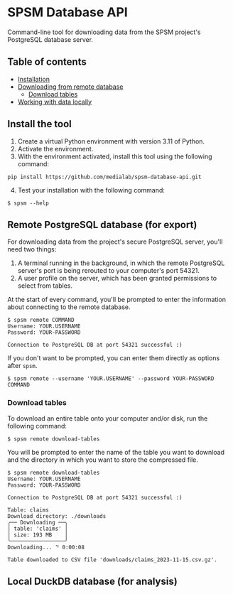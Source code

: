 # SPSM Database API

Command-line tool for downloading data from the SPSM project's PostgreSQL database server.

## Table of contents

- [Installation](#install-the-tool)
- [Downloading from remote database](#remote-postgresql-database-for-export)
  - [Download tables](#download-tables)
- [Working with data locally](#local-duckdb-database-for-analysis)

## Install the tool

1. Create a virtual Python environment with version 3.11 of Python.
2. Activate the environment.
3. With the environment activated, install this tool using the following command:

```shell
pip install https://github.com/medialab/spsm-database-api.git
```

4. Test your installation with the following command:

```console
$ spsm --help
```

## Remote PostgreSQL database (for export)

For downloading data from the project's secure PostgreSQL server, you'll need two things:

1. A terminal running in the background, in which the remote PostgreSQL server's port is being rerouted to your computer's port 54321.
2. A user profile on the server, which has been granted permissions to select from tables.

At the start of every command, you'll be prompted to enter the information about connecting to the remote database.

```console
$ spsm remote COMMAND
Username: YOUR.USERNAME
Password: YOUR-PASSWORD

Connection to PostgreSQL DB at port 54321 successful :)
```

If you don't want to be prompted, you can enter them directly as options after `spsm`.

```
$ spsm remote --username 'YOUR.USERNAME' --password YOUR-PASSWORD COMMAND
```

### Download tables

To download an entire table onto your computer and/or disk, run the following command:

```console
$ spsm remote download-tables
```

You will be prompted to enter the name of the table you want to download and the directory in which you want to store the compressed file.

```console
$ spsm remote download-tables
Username: YOUR.USERNAME
Password: YOUR-PASSWORD

Connection to PostgreSQL DB at port 54321 successful :)

Table: claims
Download directory: ./downloads
╭── Downloading ──╮
│ table: 'claims' │
│ size: 193 MB    │
╰─────────────────╯
Downloading... ⠙ 0:00:08

Table downloaded to CSV file 'downloads/claims_2023-11-15.csv.gz'.
```

## Local DuckDB database (for analysis)
